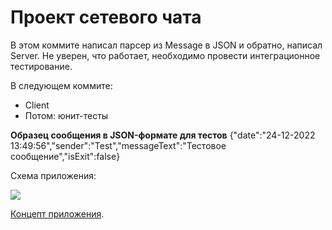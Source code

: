 # Проект сетевого чата

В этом коммите написал парсер из Message в JSON и обратно, написал Server. 
Не уверен, что работает, необходимо провести интеграционное тестирование. 

В следующем коммите:

* Client
* Потом: юнит-тесты

**Образец сообщения в JSON-формате для тестов**
{"date":"24-12-2022 13:49:56","sender":"Test","messageText":"Тестовое сообщение","isExit":false}

Схема приложения:

![][scheme]

[Концепт приложения][concept].

[scheme]: projectScheme.png
[concept]: projectPlot.md

